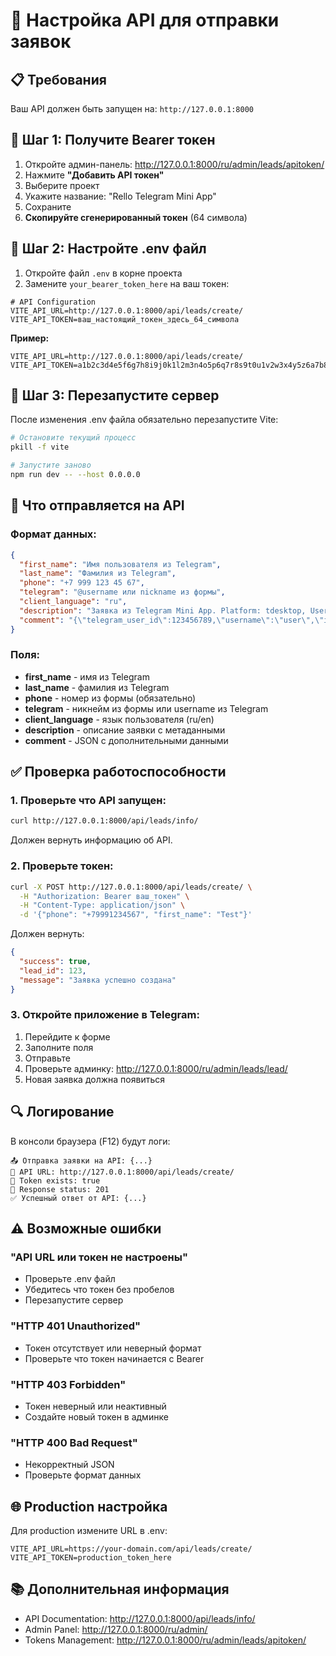# 🔧 Настройка API для отправки заявок

## 📋 Требования

Ваш API должен быть запущен на: `http://127.0.0.1:8000`

## 🔑 Шаг 1: Получите Bearer токен

1. Откройте админ-панель: http://127.0.0.1:8000/ru/admin/leads/apitoken/
2. Нажмите **"Добавить API токен"**
3. Выберите проект
4. Укажите название: "Rello Telegram Mini App"
5. Сохраните
6. **Скопируйте сгенерированный токен** (64 символа)

## 📝 Шаг 2: Настройте .env файл

1. Откройте файл `.env` в корне проекта
2. Замените `your_bearer_token_here` на ваш токен:

```env
# API Configuration
VITE_API_URL=http://127.0.0.1:8000/api/leads/create/
VITE_API_TOKEN=ваш_настоящий_токен_здесь_64_символа
```

**Пример:**
```env
VITE_API_URL=http://127.0.0.1:8000/api/leads/create/
VITE_API_TOKEN=a1b2c3d4e5f6g7h8i9j0k1l2m3n4o5p6q7r8s9t0u1v2w3x4y5z6a7b8c9d0e1f2
```

## 🔄 Шаг 3: Перезапустите сервер

После изменения .env файла обязательно перезапустите Vite:

```bash
# Остановите текущий процесс
pkill -f vite

# Запустите заново
npm run dev -- --host 0.0.0.0
```

## 📡 Что отправляется на API

### Формат данных:

```json
{
  "first_name": "Имя пользователя из Telegram",
  "last_name": "Фамилия из Telegram",
  "phone": "+7 999 123 45 67",
  "telegram": "@username или nickname из формы",
  "client_language": "ru",
  "description": "Заявка из Telegram Mini App. Platform: tdesktop, User ID: 123456789",
  "comment": "{\"telegram_user_id\":123456789,\"username\":\"user\",\"is_premium\":false,...}"
}
```

### Поля:

- **first_name** - имя из Telegram
- **last_name** - фамилия из Telegram
- **phone** - номер из формы (обязательно)
- **telegram** - никнейм из формы или username из Telegram
- **client_language** - язык пользователя (ru/en)
- **description** - описание заявки с метаданными
- **comment** - JSON с дополнительными данными

## ✅ Проверка работоспособности

### 1. Проверьте что API запущен:

```bash
curl http://127.0.0.1:8000/api/leads/info/
```

Должен вернуть информацию об API.

### 2. Проверьте токен:

```bash
curl -X POST http://127.0.0.1:8000/api/leads/create/ \
  -H "Authorization: Bearer ваш_токен" \
  -H "Content-Type: application/json" \
  -d '{"phone": "+79991234567", "first_name": "Test"}'
```

Должен вернуть:
```json
{
  "success": true,
  "lead_id": 123,
  "message": "Заявка успешно создана"
}
```

### 3. Откройте приложение в Telegram:

1. Перейдите к форме
2. Заполните поля
3. Отправьте
4. Проверьте админку: http://127.0.0.1:8000/ru/admin/leads/lead/
5. Новая заявка должна появиться

## 🔍 Логирование

В консоли браузера (F12) будут логи:

```
📤 Отправка заявки на API: {...}
🔧 API URL: http://127.0.0.1:8000/api/leads/create/
🔧 Token exists: true
📡 Response status: 201
✅ Успешный ответ от API: {...}
```

## ⚠️ Возможные ошибки

### "API URL или токен не настроены"
- Проверьте .env файл
- Убедитесь что токен без пробелов
- Перезапустите сервер

### "HTTP 401 Unauthorized"
- Токен отсутствует или неверный формат
- Проверьте что токен начинается с Bearer

### "HTTP 403 Forbidden"
- Токен неверный или неактивный
- Создайте новый токен в админке

### "HTTP 400 Bad Request"
- Некорректный JSON
- Проверьте формат данных

## 🌐 Production настройка

Для production измените URL в .env:

```env
VITE_API_URL=https://your-domain.com/api/leads/create/
VITE_API_TOKEN=production_token_here
```

## 📚 Дополнительная информация

- API Documentation: http://127.0.0.1:8000/api/leads/info/
- Admin Panel: http://127.0.0.1:8000/ru/admin/
- Tokens Management: http://127.0.0.1:8000/ru/admin/leads/apitoken/

